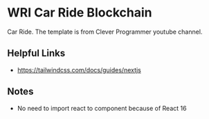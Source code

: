 # WRI Car Ride Blockchain
Car Ride. The template is from Clever Programmer youtube channel.

## Helpful Links
- https://tailwindcss.com/docs/guides/nextjs

## Notes
- No need to import react to component because of React 16